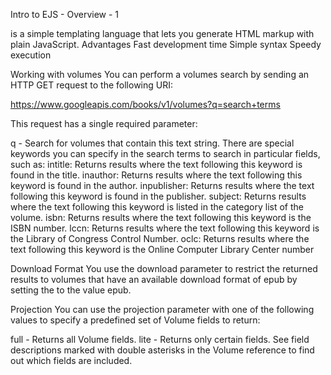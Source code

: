 Intro to EJS - Overview - 1

is a simple templating language that lets you generate HTML markup with plain JavaScript.
Advantages
Fast development time
Simple syntax
Speedy execution


Working with volumes
You can perform a volumes search by sending an HTTP GET request to the following URI:

https://www.googleapis.com/books/v1/volumes?q=search+terms

This request has a single required parameter:

q - Search for volumes that contain this text string. There are special keywords you can specify in the search terms to search in particular fields, such as:
intitle: Returns results where the text following this keyword is found in the title.
inauthor: Returns results where the text following this keyword is found in the author.
inpublisher: Returns results where the text following this keyword is found in the publisher.
subject: Returns results where the text following this keyword is listed in the category list of the volume.
isbn: Returns results where the text following this keyword is the ISBN number.
lccn: Returns results where the text following this keyword is the Library of Congress Control Number.
oclc: Returns results where the text following this keyword is the Online Computer Library Center number


Download Format
You use the download parameter to restrict the returned results to volumes that have an available download format of epub by setting the to the value epub.


Projection
You can use the projection parameter with one of the following values to specify a predefined set of Volume fields to return:

full - Returns all Volume fields.
lite - Returns only certain fields. See field descriptions marked with double asterisks in the Volume reference to find out which fields are included.